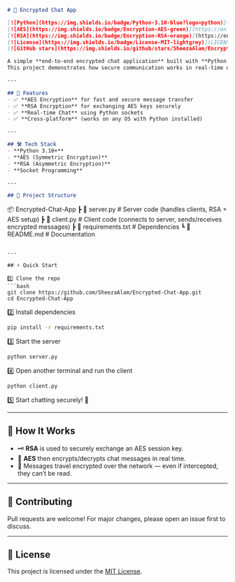 
```markdown
# 🔐 Encrypted Chat App

[![Python](https://img.shields.io/badge/Python-3.10-blue?logo=python)](https://www.python.org/)
[![AES](https://img.shields.io/badge/Encryption-AES-green)](https://en.wikipedia.org/wiki/Advanced_Encryption_Standard)
[![RSA](https://img.shields.io/badge/Encryption-RSA-orange)](https://en.wikipedia.org/wiki/RSA_(cryptosystem))
[![License](https://img.shields.io/badge/License-MIT-lightgrey)](LICENSE)
[![GitHub stars](https://img.shields.io/github/stars/SheezaAlam/Encrypted-Chat-App?style=social)](https://github.com/SheezaAlam/Encrypted-Chat-App/stargazers)

A simple **end-to-end encrypted chat application** built with **Python sockets**, **AES**, and **RSA**.  
This project demonstrates how secure communication works in real-time over the network.

---

## 🚀 Features
- ✅ **AES Encryption** for fast and secure message transfer  
- ✅ **RSA Encryption** for exchanging AES keys securely  
- ✅ **Real-time Chat** using Python sockets  
- ✅ **Cross-platform** (works on any OS with Python installed)  

---

## 🛠️ Tech Stack
- **Python 3.10+**
- **AES (Symmetric Encryption)**
- **RSA (Asymmetric Encryption)**
- **Socket Programming**

---

## 📂 Project Structure
```

📦 Encrypted-Chat-App
┣ 📜 server.py   # Server code (handles clients, RSA + AES setup)
┣ 📜 client.py   # Client code (connects to server, sends/receives encrypted messages)
┣ 📜 requirements.txt # Dependencies
┗ 📜 README.md   # Documentation

````

---

## ⚡ Quick Start

1️⃣ Clone the repo  
```bash
git clone https://github.com/SheezaAlam/Encrypted-Chat-App.git
cd Encrypted-Chat-App
````

2️⃣ Install dependencies

```bash
pip install -r requirements.txt
```

3️⃣ Start the server

```bash
python server.py
```

4️⃣ Open another terminal and run the client

```bash
python client.py
```

5️⃣ Start chatting securely! 🎉

---

## 📖 How It Works

* 🗝 **RSA** is used to securely exchange an AES session key.
* 🔑 **AES** then encrypts/decrypts chat messages in real time.
* 📡 Messages travel encrypted over the network — even if intercepted, they can’t be read.

---

## 🤝 Contributing

Pull requests are welcome! For major changes, please open an issue first to discuss.

---

## 📜 License

This project is licensed under the [MIT License](LICENSE).

